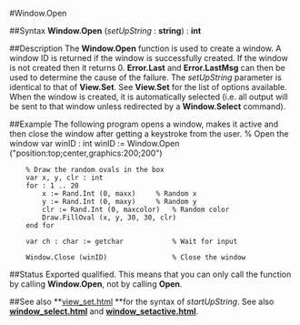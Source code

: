 
#Window.Open

##Syntax
**Window.Open** (*setUpString* : **string**) : **int**

##Description
The **Window.Open** function is used to create a window. A window ID is returned if the window  is successfully created. If the window is not created then it returns 0. **Error.Last** and **Error.LastMsg** can then be used to determine the cause of the failure.
The *setUpString* parameter is identical to that of **View.Set**. See **View.Set** for the list of options available. 
When the window is created, it is automatically selected (i.e. all output will be sent to that window unless redirected by a **Window.Select** command).

##Example
The following program opens a window, makes it active and then close the window after getting a keystroke from the user.
        % Open the window
        var winID : int
        winID := Window.Open ("position:top;center,graphics:200;200")
        
        % Draw the random ovals in the box
        var x, y, clr : int
        for : 1 .. 20
            x := Rand.Int (0, maxx)     % Random x
            y := Rand.Int (0, maxy)     % Random y
            clr := Rand.Int (0, maxcolor)   % Random color
            Draw.FillOval (x, y, 30, 30, clr)
        end for
        
        var ch : char := getchar            % Wait for input
        
        Window.Close (winID)                % Close the window
##Status
Exported qualified.
This means that you can only call the function by calling **Window.Open**, not by calling **Open**.

##See also
**[view_set.html](View.Set) **for the syntax of *startUpString*. See also **[window_select.html](Window.Select)** and **[window_setactive.html](Window.SetActive)**.
